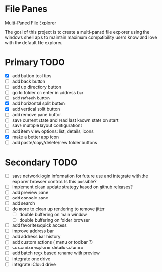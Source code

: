 # File Panes
Multi-Paned File Explorer

The goal of this project is to create a multi-paned file explorer using the windows shell apis to maintain maximum compatibility users know and love with the default file explorer.


# Primary TODO
- [x] add button tool tips
- [ ] add back button
- [ ] add up directiory button
- [ ] go to folder on enter in address bar
- [ ] add refresh button
- [x] add horizontal split button
- [x] add vertical split button
- [ ] add remove pane button
- [ ] save current state and read last known state on start
- [ ] save multiple layout configurations
- [ ] add item view options: list, details, icons 
- [x] make a better app icon
- [ ] add paste/copy/delete/new folder buttons

# Secondary TODO
- [ ] save network login information for future use and integrate with the explorer browser control. Is this possible?
- [ ] implement clean update strategy based on github releases?
- [ ] add preview pane
- [ ] add console pane
- [ ] add search
- [ ] do more to clean up rendering to remove jitter
   - [ ] double buffering on main window
   - [ ] double buffering on folder browser
- [ ] add favorites/quick access
- [ ] improve address bar
- [ ] add address bar history
- [ ] add custom actions ( menu or toolbar ?)
- [ ] customize explorer details columns
- [ ] add batch regx based rename with preview
- [ ] integrate one drive
- [ ] integrate iCloud drive